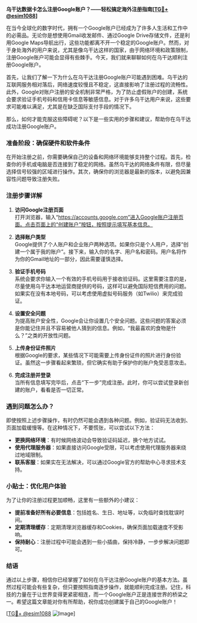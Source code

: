 **乌干达数据卡怎么注册Google账户？——轻松搞定海外注册指南[[TG💪+ @esim1088](https://t.me/s/esim1088)]**

在当今全球化的数字时代，拥有一个Google账户已经成为了许多人生活和工作中的必需品。无论你是想使用Gmail收发邮件、通过Google Drive存储文件，还是利用Google Maps导航出行，这些功能都离不开一个稳定的Google账户。然而，对于身处海外的用户来说，尤其是像乌干达这样的国家，由于网络环境和政策限制，注册Google账户可能会显得有些棘手。今天，我们就来聊聊如何在乌干达顺利注册Google账户。

首先，让我们了解一下为什么在乌干达注册Google账户可能遇到困难。乌干达的互联网服务相对落后，网络速度较慢且不稳定，这直接影响了注册过程的流畅性。此外，Google对账户注册的安全机制非常严格，为了防止虚假账户的创建，系统会要求验证手机号码和信用卡信息等敏感信息。对于许多乌干达用户来说，这些要求可能难以满足，尤其是在缺乏国际支付手段的情况下。

那么，如何才能克服这些障碍呢？以下是一些实用的步骤和建议，帮助你在乌干达成功注册Google账户。

### 准备阶段：确保硬件和软件条件

在开始注册之前，你需要确保自己的设备和网络环境能够支持整个过程。首先，检查你的手机或电脑是否连接到了稳定的网络。虽然乌干达的网络条件有限，但尽量选择信号较强的区域进行操作。其次，确保你的浏览器是最新的版本，以避免因兼容性问题导致注册失败。

### 注册步骤详解

1. **访问Google注册页面**  
   打开浏览器，输入“https://accounts.google.com”进入Google账户注册页面。点击页面上的“创建账户”按钮，按照提示填写基本信息。

2. **选择账户类型**  
   Google提供了个人账户和企业账户两种选项。如果你只是个人用户，选择“创建一个属于我的账户”。接下来，输入你的名字、用户名和密码。用户名将作为你的Gmail地址的一部分，因此需要谨慎选择。

3. **验证手机号码**  
   系统会要求你输入一个有效的手机号码用于接收验证码。这里需要注意的是，尽量使用乌干达本地运营商提供的号码，这样可以避免国际短信费用的问题。如果实在没有本地号码，可以考虑使用虚拟号码服务（如Twilio）来完成验证。

4. **设置安全问题**  
   为提高账户安全性，Google会让你设置几个安全问题。这些问题的答案必须是你能记住并且不容易被他人猜到的信息。例如，“我最喜欢的食物是什么？”之类的开放性问题。

5. **上传身份证件照片**  
   根据Google的要求，某些情况下可能需要上传身份证件的照片进行身份验证。虽然这一步骤看起来繁琐，但它确实有助于保护你的账户免受恶意攻击。

6. **完成注册并登录**  
   当所有信息填写完毕后，点击“下一步”完成注册。此时，你可以尝试登录新创建的账户，看看是否一切正常。

### 遇到问题怎么办？

即使按照上述步骤操作，有时仍然可能会遇到各种问题。例如，验证码无法收到、页面加载缓慢等。在这种情况下，不要慌张，可以尝试以下方法：

- **更换网络环境**：有时候网络波动会导致验证码延迟，换个地方试试。
- **使用代理服务器**：如果直接访问Google受限，可以考虑使用代理服务器来绕过地域限制。
- **联系客服**：如果实在无法解决，可以通过Google官方的帮助中心寻求技术支持。

### 小贴士：优化用户体验

为了让你的注册过程更加顺畅，这里有一些额外的小建议：

- **提前准备好所有必要信息**：包括姓名、生日、地址等，以免临时查找耽误时间。
- **定期清理缓存**：定期清理浏览器缓存和Cookies，确保页面加载速度不受影响。
- **保持耐心**：注册过程中可能会遇到一些小插曲，保持冷静，一步步解决问题即可。

### 结语

通过以上步骤，相信你已经掌握了如何在乌干达注册Google账户的基本方法。虽然过程可能会有些复杂，但只要按照指南逐步操作，就能顺利完成注册。记住，科技的力量在于让世界变得更紧密相连，而一个Google账户正是连接世界的桥梁之一。希望这篇文章能对你有所帮助，祝你成功创建属于自己的Google账户！

[[TG💪+ @esim1088](https://t.me/s/esim1088) ![Image](https://i.postimg.cc/4NQfJmqS/Snipaste-2025-05-13-00-14-12.png)]